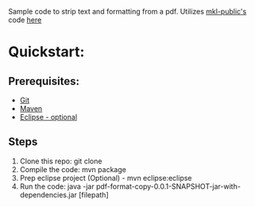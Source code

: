 Sample code to strip text and formatting from a pdf. 
Utilizes [mkl-public's](https://github.com/mkl-public) code [here](https://github.com/mkl-public/testarea-pdfbox1/blob/master/src/main/java/mkl/testarea/pdfbox1/extract/PDFStyledTextStripper.java)

# Quickstart:

## Prerequisites:
* [Git](https://git-scm.com/downloads)
* [Maven](https://maven.apache.org/download.cgi)
* [Eclipse - optional](http://www.eclipse.org/downloads/eclipse-packages/)

## Steps
1. Clone this repo: git clone <this repo url>
2. Compile the code: mvn package
3. Prep eclipse project (Optional) - mvn eclipse:eclipse 
4. Run the code: java -jar pdf-format-copy-0.0.1-SNAPSHOT-jar-with-dependencies.jar [filepath]
